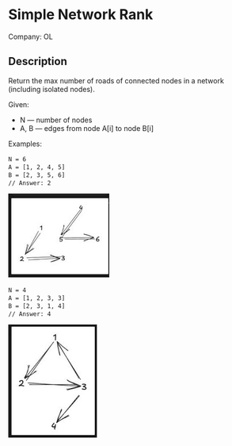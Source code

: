 # Simple Network Rank

Company: OL

## Description

Return the max number of roads of connected nodes in a network (including isolated nodes).

Given:
* N — number of nodes
* A, B — edges from node A[i] to node B[i]

Examples:

```plaintext
N = 6  
A = [1, 2, 4, 5]  
B = [2, 3, 5, 6]  
// Answer: 2
```
![Example 1 Graph](example-1.png "Example 1 graph")


```plaintext
N = 4  
A = [1, 2, 3, 3]  
B = [2, 3, 1, 4]  
// Answer: 4
```
![Example 2 Graph](example-2.png "Example 2 graph")